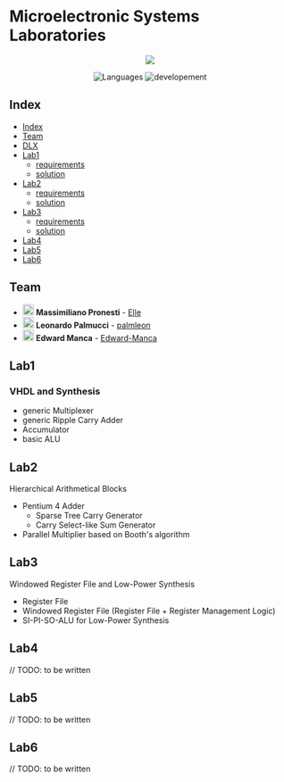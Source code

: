 # Microelectronic Systems Laboratories 
<p align="center">
<a href="https://imgbb.com/"><img src="https://i.ibb.co/Ny6wg11/polito-logo-new.png"></a>
</p>  

<p align="center">
 <img alt="Languages" src="https://img.shields.io/badge/Languages-VHDL-orange"/>
 <img alt="developement" src="https://img.shields.io/badge/developement-in progress-orange"/>   
</p>

## Index

* [Index](#index)
* [Team](#team)
* [DLX](dlx-project)
* [Lab1](#lab1)
  - [requirements](gr38_lab01/lab1.pdf)
  - [solution](gr38_lab01) 
* [Lab2](#lab2)
  - [requirements](gr38_lab02/Lab2.pdf)
  - [solution](gr38_lab02) 
* [Lab3](#lab3)
  - [requirements](gr38_lab03/lab3.pdf)
  - [solution](gr38_lab03) 
* [Lab4](#lab4)
* [Lab5](#lab5)
* [Lab6](#lab6)

## Team

- <img alt="avatar" src="https://github.com/PronElle.png" width="20px" height="20px"> **Massimiliano Pronesti**  - [Elle](https://github.com/PronElle)
- <img alt="avatar" src="https://github.com/palmleon.png" width="20px" height="20px"> **Leonardo Palmucci** - [palmleon](https://github.com/palmleon) 
- <img alt="avatar" src="https://github.com/Edward-Manca.png" width="20px" height="20px"> **Edward Manca** - [Edward-Manca](https://github.com/Edward-Manca)

## Lab1
###  VHDL and Synthesis

- generic Multiplexer
- generic Ripple Carry Adder
- Accumulator
- basic ALU

## Lab2
Hierarchical Arithmetical Blocks
- Pentium 4 Adder
  - Sparse Tree Carry Generator
  - Carry Select-like Sum Generator
- Parallel Multiplier based on Booth's algorithm


## Lab3

Windowed Register File and Low-Power Synthesis
- Register File
- Windowed Register File (Register File + Register Management Logic)
- SI-PI-SO-ALU for Low-Power Synthesis

## Lab4

// TODO: to be written

## Lab5

// TODO: to be written

## Lab6

// TODO: to be written
